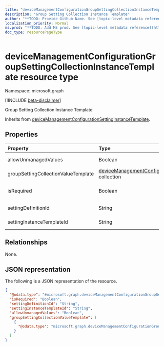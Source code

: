 ```yaml
---
title: "deviceManagementConfigurationGroupSettingCollectionInstanceTemplate resource type"
description: "Group Setting Collection Instance Template"
author: "**TODO: Provide Github Name. See [topic-level metadata reference](https://msgo.azurewebsites.net/add/document/guidelines/metadata.html#topic-level-metadata)**"
localization_priority: Normal
ms.prod: "**TODO: Add MS prod. See [topic-level metadata reference](https://msgo.azurewebsites.net/add/document/guidelines/metadata.html#topic-level-metadata)**"
doc_type: resourcePageType
---
```


# deviceManagementConfigurationGroupSettingCollectionInstanceTemplate resource type

Namespace: microsoft.graph

[!INCLUDE [beta-disclaimer](../../includes/beta-disclaimer.md)]

Group Setting Collection Instance Template


Inherits from [deviceManagementConfigurationSettingInstanceTemplate](../resources/devicemanagementconfigurationsettinginstancetemplate.md).

## Properties
|Property|Type|Description|
|:---|:---|:---|
|allowUnmanagedValues|Boolean|Linked policy may append values which are not present in the template.|
|groupSettingCollectionValueTemplate|[deviceManagementConfigurationGroupSettingValueTemplate](../resources/devicemanagementconfigurationgroupsettingvaluetemplate.md) collection|Group Setting Collection Value Template|
|isRequired|Boolean|Indicates if a policy must specify this setting. Inherited from [deviceManagementConfigurationSettingInstanceTemplate](../resources/devicemanagementconfigurationsettinginstancetemplate.md).|
|settingDefinitionId|String|Setting Definition Id Inherited from [deviceManagementConfigurationSettingInstanceTemplate](../resources/devicemanagementconfigurationsettinginstancetemplate.md).|
|settingInstanceTemplateId|String|Setting Instance Template Id Inherited from [deviceManagementConfigurationSettingInstanceTemplate](../resources/devicemanagementconfigurationsettinginstancetemplate.md).|

## Relationships
None.

## JSON representation
The following is a JSON representation of the resource.
<!-- {
  "blockType": "resource",
  "@odata.type": "microsoft.graph.deviceManagementConfigurationGroupSettingCollectionInstanceTemplate"
}
-->
``` json
{
  "@odata.type": "#microsoft.graph.deviceManagementConfigurationGroupSettingCollectionInstanceTemplate",
  "isRequired": "Boolean",
  "settingDefinitionId": "String",
  "settingInstanceTemplateId": "String",
  "allowUnmanagedValues": "Boolean",
  "groupSettingCollectionValueTemplate": [
    {
      "@odata.type": "microsoft.graph.deviceManagementConfigurationGroupSettingValueTemplate"
    }
  ]
}
```

